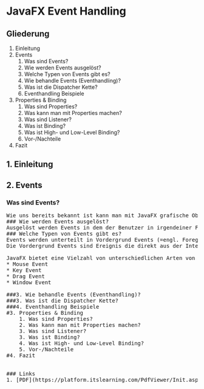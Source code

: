 # JavaFX Event Handling


## Gliederung
1. Einleitung 
2. Events
    1. Was sind Events?
    2. Wie werden Events ausgelöst?
    4. Welche Typen von Events gibt es?
    3. Wie behandle Events (Eventhandling)?
    3. Was ist die Dispatcher Kette?
    4. Eventhandling Beispiele
3. Properties & Binding 
    1. Was sind Properties?
    2. Was kann man mit Properties machen?
    3. Was sind Listener?
    3. Was ist Binding?
    4. Was ist High- und Low-Level Binding?
    5. Vor-/Nachteile
4. Fazit 


## 1. Einleitung 
## 2. Events
### Was sind Events?
<pre>Wie uns bereits bekannt ist kann man mit JavaFX grafische Oberflächen erstellen. Dieser Programm mit einer grafischen Oberfläche wäre mit der Interaktion des Benutzer sehr langweilig gestrickt. Ein Event in JavaFx ist jede Interaktion auf der grafischen Oberfläche welche aufgrund eines Ereignisses stattgefunden hat.
### Wie werden Events ausgelöst?
Ausgelöst werden Events in dem der Benutzer in irgendeiner Form mit der grafischen Oberfläche interagiert. Beispielsweise ein Mausklick, das Bewegen der Maus, das Eintippen eines Buchstaben auf der Tastatur o.ä..
### Welche Typen von Events gibt es?
Events werden unterteilt in Vordergrund Events (=engl. Foreground Events) und die sogenannten Hintergrund Events(=engl. Background Events). 
Die Vordergrund Events sind Ereignis die direkt aus der Interaktionen des Benutzers stammen. Die Hintergrund Events befassen sich mit Events die vom Endbenutzer ausgehen. Anders als Vordergrund Events ist der Endbenutzer der Computer selbst der Systemstörungen, Software Fehler oder ä.
    
JavaFX bietet eine Vielzahl von unterschiedlichen Arten von Events. Die gängisten Events die verwendet sind:
* Mouse Event 
* Key Event
* Drag Event
* Window Event

###3. Wie behandle Events (Eventhandling)?
###3. Was ist die Dispatcher Kette?
###4. Eventhandling Beispiele
#3. Properties & Binding 
    1. Was sind Properties?
    2. Was kann man mit Properties machen?
    3. Was sind Listener?
    3. Was ist Binding?
    4. Was ist High- und Low-Level Binding?
    5. Vor-/Nachteile
#4. Fazit 


### Links
1. [PDF](https://platform.itslearning.com/PdfViewer/Init.aspx?FileInfoUrl=https%3a%2f%2ffilerepository.itslearning.com%2ff8e84852-22ff-47f9-9215-7070252834d8%3fToken%3dS-oNAOcJAABrbCleAAAAACAAJ8ehLDGC5tOHI5uAP82BMV1EmJctVlYm5gC5I_BBJeIAAA%26Info%3d1&Language=de-DE)




